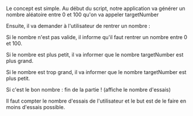 Le concept est simple. Au début du script, notre application va générer un nombre aléatoire entre 0 et 100 qu'on va appeler targetNumber

Ensuite, il va demander à l'utilisateur de rentrer un nombre :

Si le nombre n'est pas valide, il informe qu'il faut rentrer un nombre entre 0 et 100.

Si le nombre est plus petit, il va informer que le nombre targetNumber est plus grand.

Si le nombre est trop grand, il va informer que le nombre targetNumber est plus petit.

Si c'est le bon nombre : fin de la partie ! (affiche le nombre d'essais)

Il faut compter le nombre d'essais de l'utilisateur et le but est de le faire en moins d'essais possible.
